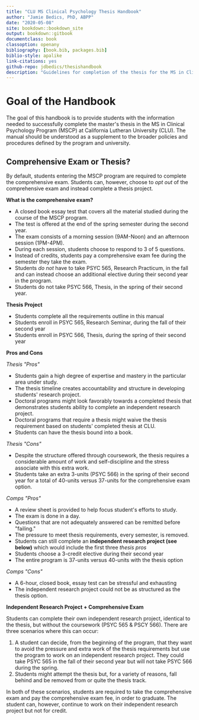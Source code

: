 ```yaml
--- 
title: "CLU MS Clinical Psychology Thesis Handbook"
author: "Jamie Bedics, PhD, ABPP"
date: "2020-05-08"
site: bookdown::bookdown_site
output: bookdown::gitbook
documentclass: book
classoption: openany
bibliography: [book.bib, packages.bib]
biblio-style: apalike
link-citations: yes
github-repo: jdbedics/thesishandbook
description: "Guidelines for completion of the thesis for the MS in Clinical Psychology Program at CLU."
---
```


# Goal of the Handbook

The goal of this handbook is to provide students with the information needed to successfully complete the master's thesis in the MS in Clinical Psychology Program (MSCP) at California Lutheran University (CLU).  The manual should be understood as a supplement to the broader policies and procedures defined by the program and university. 


## Comprehensive Exam or Thesis?

By default, students entering the MSCP program are required to complete the comprehensive exam.  Students can, however, choose to _opt out_ of the comprehensive exam and instead complete a thesis project.

**What is the comprehensive exam?**

  * A closed book essay test that covers all the material studied during the course 
      of the MSCP program.  
  * The test is offered at the end of the spring semester during the second year. 
  * The exam consists of a morning session (9AM-Noon) and an afternoon session (1PM-4PM).
  * During each session, students choose to respond to 3 of 5 questions.
  * Instead of credits, students pay a comprehensive exam fee during the semester they 
      take the exam.
  * Students *do not* have to take PSYC 565, Research Practicum, in the fall and can instead choose an 
      additional elective during their second year in the program.
  * Students do not take PSYC 566, Thesis, in the spring of their second year. 


**Thesis Project**

  * Students complete all the requirements outline in this manual
  * Students enroll in PSYC 565, Research Seminar, during the fall of their second year
  * Students enroll in PSYC 566, Thesis, during the spring of their second year

**Pros and Cons**

*Thesis "Pros"*
  
  * Students gain a high degree of expertise and mastery in the particular area under study.
  * The thesis timeline creates accountability and structure in developing students' research project.
  * Doctoral programs might look favorably towards a completed thesis that demonstrates students ability to complete an independent research project.
  * Doctoral programs that require a thesis might waive the thesis requirement based on students' completed thesis at CLU.
  * Students can have the thesis bound into a book.

*Thesis "Cons"*
  
  * Despite the structure offered through coursework, the thesis requires a considerable amount of work and self-discipline and the stress associate with this extra work.
  * Students take an extra 3-units (PSYC 566) in the spring of their second year for a total of 40-units versus 37-units for the comprehensive exam option. 
  
*Comps "Pros"*
  
  * A review sheet is provided to help focus student's efforts to study.
  * The exam is done in a day.
  * Questions that are not adequately answered can be remitted before "failing."
  * The pressure to meet thesis requirements, every semester, is removed.
  * Students can still complete an **independent research project (see below)** which would include the first three *thesis pros*
  * Students choose a 3-credit elective during their second year
  * The entire program is 37-units versus 40-units with the thesis option
  
*Comps "Cons"*
 
  * A 6-hour, closed book, essay test can be stressful and exhausting
  * The independent research project could not be as structured as the thesis option.
  

**Independent Research Project + Comprehensive Exam** 

Students can complete their own independent research project, identical to the thesis, but without the coursework (PSYC 565 & PSCY 566).  There are three scenarios where this can occur:

  1. A student can decide, from the beginning of the program, that they want to avoid the pressure and extra work of the thesis requirements but use the program to work on an independent research project.  They could take PSYC 565 in the fall of their second year but will not take PSYC 566 during the spring.
  2. Students might attempt the thesis but, for a variety of reasons, fall behind and be removed from or quite the thesis track.
    
In both of these scenarios, students are required to take the comprehensive exam and pay the comprehensive exam fee, in order to graduate.  The student can, however, continue to work on their independent research project but not for credit.

